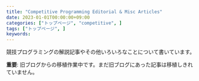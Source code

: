 ```yaml
---
title: "Competitive Programming Editorial & Misc Articles"
date: 2023-01-01T00:00:00+09:00
categories: ["トップページ", "competitive", ]
tags: ["トップページ", ]
keywords:
---
```


競技プログラミングの解説記事やその他いろいろなことについて書いています。

**重要**: 旧ブログからの移植作業中です。まだ旧ブログにあった記事は移植しきれていません。

<!--more-->

